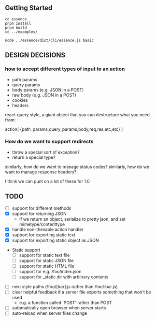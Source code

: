 ## Getting Started
```
cd essence
pnpm install
pnpm build
cd ../examples/

node ../essence/dist/cli/essence.js basic
```

## DESIGN DECISIONS

### how to accept different types of input to an action
- path params
- query params
- body params (e.g. JSON in a POST)
- raw body (e.g. JSON in a POST)
- cookies
- headers

react-query style, a giant object that you can destructure what you need from:

action( {path_params,query_params,body,req,res,etc,etc} )

### How do we want to support redirects
- throw a special sort of exception?
- return a special type?

similarly, how do we want to manage status codes?
similarly, how do we want to manage response headers?

I think we can punt on a lot of these for 1.0

## TODO

- [ ] support for different methods
- [x] support for returning JSON
  - if we return an object, serialize to pretty json, and set mimetype/contenttype
- [x] handle non-thenable action handler
- [x] support for exporting static text
- [x] support for exporting static object as JSON
- Static support
  - [ ] support for static text file
  - [ ] support for static JSON file
  - [ ] support for static HTML file
  - [ ] support for e.g. /foo/index.json
  - [ ] support for _static dir with arbitrary contents
- [ ] next style paths (/foo/[bar].js rather than /foo/:bar.js)
- [ ] clear helpful feedback if a server file exports something that won't be used
  - e.g. a function called 'POST' rather than POST
- [ ] automatically open browser when server starts
- [ ] auto-reload when server files change

